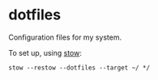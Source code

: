 # dotfiles

Configuration files for my system.

To set up, using [stow](https://www.gnu.org/software/stow):

```
stow --restow --dotfiles --target ~/ */
```
